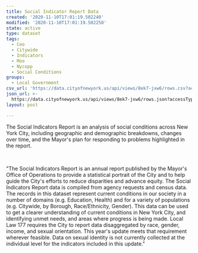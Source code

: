 ```yaml
---
title: Social Indicator Report Data
created: '2020-11-10T17:01:19.502240'
modified: '2020-11-10T17:01:19.502250'
state: active
type: dataset
tags:
  - Ceo
  - Citywide
  - Indicators
  - Moo
  - Nycopp
  - Social Conditions
groups:
  - Local Government
csv_url: 'https://data.cityofnewyork.us/api/views/8ek7-jxw6/rows.csv?accessType=DOWNLOAD'
json_url: >-
  https://data.cityofnewyork.us/api/views/8ek7-jxw6/rows.json?accessType=DOWNLOAD
layout: post

---
```

The Social Indicators Report is an analysis of social conditions across New York City, including geographic and demographic breakdowns, changes over time, and the Mayor's plan for responding to problems highlighted in the report.

</br></p>"The Social Indicators Report is an annual report published by the Mayor's Office of Operations to provide a statistical portrait of the City and to help guide the City's efforts to reduce disparities and advance equity. The Social Indicators Report data is compiled from agency requests and census data. The records in this dataset represent current conditions in our society in a number of domains (e.g. Education, Health) and for a variety of populations (e.g. Citywide, by Borough, Race/Ethnicity, Gender). This data can be used to get a clearer understanding of current conditions in New York City, and identifying unmet needs, and areas where progress is being made. 
Local Law 177 requires the City to report data disaggregated by race, gender, income, and sexual orientation. This year's update meets that requirement wherever feasible. Data on sexual identity is not currently collected at the individual level for the indicators included in this update."
